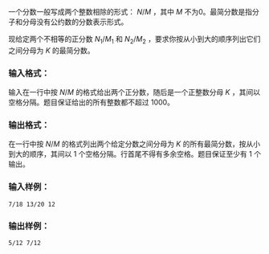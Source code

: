 <!-- Title
最简分数 (20)
-->
一个分数一般写成两个整数相除的形式： $N/M$ ，其中 $M$ 不为0。最简分数是指分子和分母没有公约数的分数表示形式。

现给定两个不相等的正分数 $N_1/M_1$ 和 $N_2/M_2$ ，要求你按从小到大的顺序列出它们之间分母为 $K$ 的最简分数。

### 输入格式：

输入在一行中按 $N/M$ 的格式给出两个正分数，随后是一个正整数分母 $K$ ，其间以空格分隔。题目保证给出的所有整数都不超过 1000。

### 输出格式：

在一行中按 $N/M$ 的格式列出两个给定分数之间分母为 $K$ 的所有最简分数，按从小到大的顺序，其间以 1
个空格分隔。行首尾不得有多余空格。题目保证至少有 1 个输出。

### 输入样例：

```
7/18 13/20 12
```

### 输出样例：

```
5/12 7/12
```
